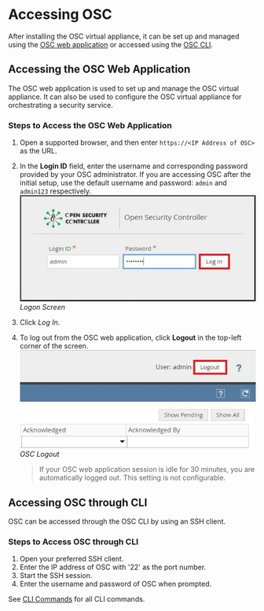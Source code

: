 # Accessing OSC
After installing the OSC virtual appliance, it can be set up and managed using the [OSC web application](#accessing-the-osc-web-application) or accessed using the [OSC CLI](#accessing-osc-through-cli).

## Accessing the OSC Web Application
The OSC web application is used to set up and manage the OSC virtual appliance. It can also be used to configure the OSC virtual appliance for orchestrating a security service.

### Steps to Access the OSC Web Application
1. Open a supported browser, and then enter `https://<IP Address of OSC>` as the URL.
2. In the **Login ID** field, enter the username and corresponding password provided by your OSC administrator.
If you are accessing OSC after the initial setup, use the default username and password: `admin` and `admin123` respectively.  
![](./images/osc_web_login.jpg)  
*Logon Screen*
3. Click *Log In*.
4. To log out from the OSC web application, click **Logout** in the top-left corner of the screen.  
![](./images/osc_web_logout.jpg)  
*OSC Logout*

	>If your OSC web application session is idle for 30 minutes, you are automatically logged out. This setting is not configurable.

## Accessing OSC through CLI
OSC can be accessed through the OSC CLI by using an SSH client.

### Steps to Access OSC through CLI
1. Open your preferred SSH client.
2. Enter the IP address of OSC with '22' as the port number.
3. Start the SSH session.
4. Enter the username and password of OSC when prompted.

See [CLI Commands](../references/cli.md) for all CLI commands.

